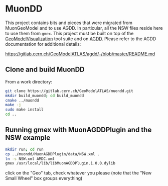# MuonDD

This project contains bits and pieces that were migrated from MuonGeoModel and to use AGDD. 
In  particular, all the NSW files reside here to use them from `gmex`. This project must be built
on top of the [GeoModelVisualization](https://gitlab.cern.ch/GeoModelDev/GeoModelVisualization) tool suite and on [AGDD](https://gitlab.cern.ch/GeoModelATLAS/AGDD/). Please refer to the AGDD documentation 
for additional details:

https://gitlab.cern.ch/GeoModelATLAS/agdd/-/blob/master/README.md

## Clone and build MuonDD

From a work directory:

```bash
git clone https://gitlab.cern.ch/GeoModelATLAS/muondd.git
mkdir build_muondd; cd build_muondd
cmake ../muondd
make -j
sudo make install
cd ..
```

## Running gmex with MuonAGDDPlugin and the NSW example

```bash
mkdir run; cd run
cp ../muondd/MuonAGDDPlugin/data/NSW.xml .
ln -s NSW.xml AMDC.xml
gmex /usr/local/lib/libMuonAGDDPlugin.1.0.0.dylib
```

click on the "Geo" tab, check whatever you please (note that the "New Small Wheel" box groups everything)


